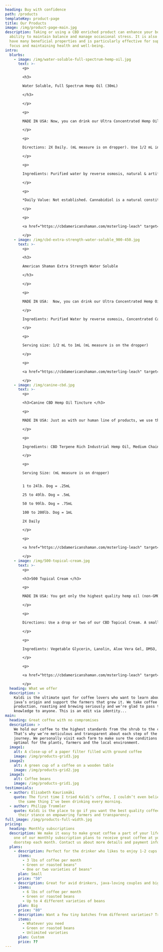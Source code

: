 ```yaml
---
heading: Buy with confidence
path: /products
templateKey: product-page
title: Our Products
image: /img/product-page-main.jpg
description: Taking or using a CBD enriched product can enhance your body’s
  ability to maintain balance and manage occasional stress. It is also known to
  have many beneficial properties and is particularly effective for supporting
  focus and maintaining health and well-being.
intro:
  blurbs:
    - image: /img/water-soluble-full-spectrum-hemp-oil.jpg
      text: >-
        <p>

        <h3> 

        Water Soluble, Full Spectrum Hemp Oil (30mL)

        </h3>

        </p>

        <p>

        MADE IN USA: Now, you can drink our Ultra Concentrated Hemp Oil Supplement. This fast acting delivery system is up to 10 times more bioavailable than oil. This may be added to any drink and there are four flavors to choose from.

        </p>

        <p>

        Directions: 2X Daily. (mL measure is on dropper). Use 1/2 mL in 8oz of liquid. Stir and drink. 1 mL contains 10mg of CBD.

        </p>

        <p>

        Ingredients: Purified water by reverse osmosis, natural & artificial flavoring, concentrated cannabinoid & terpene rich hemp oil, citric acid. 

        </p>

        <p>

        *Daily Value: Not established. Cannabidiol is a natural constituent of Hemp Oil.

        </p>

        <p>

        <a href="https://cbdamericanshaman.com/msterling-leach" target="_blank" class="shop-link">Shop</a>

        </p>
    - image: /img/cbd-extra-strength-water-soluble_900-450.jpg
      text: >-
        <p>

        <h3>

        American Shaman Extra Strength Water Soluble

        </h3>

        </p>

        <p>

        MADE IN USA:  Now, you can drink our Ultra Concentrated Hemp Oil Supplement with Extra Strength. Containing high amounts of CBD (Cannabidiol). No Heavy Metals or Insecticides. Ultra Performance Convergence Chromatography. This fast acting delivery system is up to 10 times more bioavailable than oil. This may be added to any drink.

        </p>

        Ingredients: Purified Water by reverse osmosis, Concentrated Cannabinoid and Terpene Rich Hemp Oil, Berry Saponin Extract, and Citric Acid. Please note that natural ingredients may cause color variations.

        </p>

        <p>

        Serving size: 1/2 mL to 1mL (mL measure is on the dropper)

        </p>

        <p>

        <a href="https://cbdamericanshaman.com/msterling-leach" target="_blank" class="shop-link">Shop</a>

        </p>
    - image: /img/canine-cbd.jpg
      text: >-
        <p>

        <h3>Canine CBD Hemp Oil Tincture </h3>

        <p>

        MADE IN USA: Just as with our human line of products, we use the best of ingredients for our canine, feline or equine customers. After all, they’re family, too!

        </p>

        <p>

        Ingredients: CBD Terpene Rich Industrial Hemp Oil, Medium Chain Triglyceride Oil from Coconut Oil. Real Beef and Cheese Flavor. Successfully Tested on Humans.

        </p>

        <p>

        Serving Size: (mL measure is on dropper)


        1 to 24lb. Dog = .25mL

        25 to 49lb. Dog = .5mL

        50 to 99lb. Dog = .75mL

        100 to 200lb. Dog = 1mL

        2X Daily

        </p>

        <p>

        <a href="https://cbdamericanshaman.com/msterling-leach" target="_blank" class="shop-link">Shop</a>

        </p>
    - image: /img/500-topical-cream.jpg
      text: >-
        <p>

        <h3>500 Topical Cream </h3>

        <p>

        MADE IN USA: You get only the highest quality hemp oil (non-GMO hemp) containing high amounts of CBD (500 mg) in a convenient 2oz size. And, since we test each batch for purity and potency, you know you're getting the best of Nature enhanced by Science.

        </p>

        <p>

        Directions: Use a drop or two of our CBD Topical Cream. A small amount spreads like crazy! Pat onto affected area and see a difference in a matter of days. Nature’s secret is at your finger tips.

        </p>

        <p>

        Ingredients: Vegetable Glycerin, Lanolin, Aloe Vera Gel, DMSO, CBD and Terpene Rich Hemp Oil Concentrate, Vitamin A, D, & E Oil. Natural ingredients may cause color variations. Refrigerate for longer shelf life. 

        </p>

        <p>

        <a href="https://cbdamericanshaman.com/msterling-leach" target="_blank" class="shop-link">Shop</a>

        </p>
  heading: What we offer
  description: >
    Kaldi is the ultimate spot for coffee lovers who want to learn about their
    java’s origin and support the farmers that grew it. We take coffee
    production, roasting and brewing seriously and we’re glad to pass that
    knowledge to anyone. This is an edit via identity...
main:
  heading: Great coffee with no compromises
  description: >
    We hold our coffee to the highest standards from the shrub to the cup.
    That’s why we’re meticulous and transparent about each step of the coffee’s
    journey. We personally visit each farm to make sure the conditions are
    optimal for the plants, farmers and the local environment.
  image1:
    alt: A close-up of a paper filter filled with ground coffee
    image: /img/products-grid3.jpg
  image2:
    alt: A green cup of a coffee on a wooden table
    image: /img/products-grid2.jpg
  image3:
    alt: Coffee beans
    image: /img/products-grid1.jpg
testimonials:
  - author: Elisabeth Kaurismäki
    quote: The first time I tried Kaldi’s coffee, I couldn’t even believe that was
      the same thing I’ve been drinking every morning.
  - author: Philipp Trommler
    quote: Kaldi is the place to go if you want the best quality coffee. I love
      their stance on empowering farmers and transparency.
full_image: /img/products-full-width.jpg
pricing:
  heading: Monthly subscriptions
  description: We make it easy to make great coffee a part of your life. Choose
    one of our monthly subscription plans to receive great coffee at your
    doorstep each month. Contact us about more details and payment info.
  plans:
    - description: Perfect for the drinker who likes to enjoy 1-2 cups per day.
      items:
        - 3 lbs of coffee per month
        - Green or roasted beans"
        - One or two varieties of beans"
      plan: Small
      price: "50"
    - description: Great for avid drinkers, java-loving couples and bigger crowds
      items:
        - 6 lbs of coffee per month
        - Green or roasted beans
        - Up to 4 different varieties of beans
      plan: Big
      price: "80"
    - description: Want a few tiny batches from different varieties? Try our custom plan
      items:
        - Whatever you need
        - Green or roasted beans
        - Unlimited varieties
      plan: Custom
      price: ??
---
```

